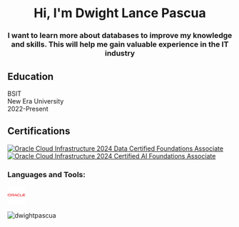 <h1 align="center">Hi, I'm Dwight Lance Pascua</h1>
<h3 align="center">I want to learn more about databases to improve my knowledge and skills. This will help me gain valuable experience in the IT industry</h3>

<h2>Education</h2>
BSIT 
<br>
New Era University 
<br> 
2022-Present
<h2>Certifications</h2>

<a href="https://catalog-education.oracle.com/ords/certview/sharebadge?id=EB910E970871272D59BB2D01E316596F54A05096350FCA7D6B1C9D1CEE15CA89">
    <img src="https://brm-workforce.oracle.com/pdf/certview/images/OCI2024DCFA.png" alt="Oracle Cloud Infrastructure 2024 Data Certified Foundations Associate" style="width:300px; height:auto;">
</a>

 <a href="https://catalog-education.oracle.com/ords/certview/sharebadge?id=92BBE7F684787C714A051019928255D1F33205D37CF9CDB1F70FB4948373D60">
    <img src="[https://brm-workforce.oracle.com/pdf/certview/images/OCI2024DCFA.png](https://brm-workforce.oracle.com/pdf/certview/images/OCI24AICFA.png)" alt="Oracle Cloud Infrastructure 2024 Certified AI Foundations Associate" style="width:300px; height:auto;">
 </a>


<h3 align="left">Languages and Tools:</h3>
<img src="https://raw.githubusercontent.com/devicons/devicon/master/icons/oracle/oracle-original.svg" alt="oracle" width="40" height="40"/> </a> </p>

<p align="left"> <img src="https://komarev.com/ghpvc/?username=dwightpascua&label=Profile%20views&color=0e75b6&style=flat" alt="dwightpascua" /> </p>

